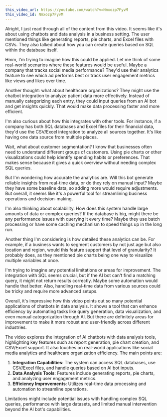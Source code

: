 ```yaml
---
this_video_url: https://youtube.com/watch?v=Nmxozp7FyvM
this_video_id: Nmxozp7FyvM
---
```

<think>
Alright, I just read through all of the content from this video. It seems like it's about using chatbots and data analysis in a business setting. The user mentioned things like generating reports, pie charts, and Excel files with CSVs. They also talked about how you can create queries based on SQL within the database itself. 

Hmm, I'm trying to imagine how this could be applied. Let me think of some real-world scenarios where these features would be useful. Maybe a company that tracks social media performance? They'd use their analytics feature to see which ad performs best or track user engagement metrics like views and likes over time.

Another thought: what about healthcare organizations? They might use the chatbot integration to analyze patient data more effectively. Instead of manually categorizing each entry, they could input queries from an AI bot and get insights quickly. That would make data processing faster and more efficient.

I'm also curious about how this integrates with other tools. For instance, if a company has both SQL databases and Excel files for their financial data, they'd use the CSV/Excel integration to analyze all sources together. It's like having one data source from multiple places.

Wait, what about customer segmentation? I know that businesses often need to understand different groups of customers. Using pie charts or other visualizations could help identify spending habits or preferences. That makes sense because it gives a quick overview without needing complex SQL queries.

But I'm wondering how accurate the analytics are. Will this bot generate reliable insights from real-time data, or do they rely on manual input? Maybe they have some baseline data, so adding more would require adjustments. But overall, it seems like it's a powerful tool for streamlining business operations and decision-making.

I'm also thinking about scalability. How does this system handle large amounts of data or complex queries? If the database is big, might there be any performance issues with querying it every time? Maybe they use batch processing or have some caching mechanism to speed things up in the long run.

Another thing I'm considering is how detailed these analytics can be. For example, if a business wants to segment customers by not just age but also location and region, would this feature support that level of granularity? It probably does, as they mentioned pie charts being one way to visualize multiple variables at once.

I'm trying to imagine any potential limitations or areas for improvement. The integration with SQL seems crucial, but if the AI bot can't find a matching query, it might not return results correctly. Maybe some automation would handle that better. Also, handling real-time data from various sources could be tricky and require more advanced setups.

Overall, it's impressive how this video points out so many potential applications of chatbots in data analysis. It shows a tool that can enhance efficiency by automating tasks like query generation, data visualization, and even manual categorization through AI. But there are definitely areas for improvement to make it more robust and user-friendly across different industries.
</think>

The video explores the integration of AI chatbots with data analysis tools, highlighting key features such as report generation, pie chart creation, and CSV/Excel support. It also touches on real-world applications like social media analytics and healthcare organization efficiency. The main points are:

1. **Integration Capabilities**: The system can access SQL databases, use CSV/Excel files, and handle queries based on AI bot inputs.
2. **Data Analysis Tools**: Features include generating reports, pie charts, and analyzing user engagement metrics.
3. **Efficiency Improvements**: Utilizes real-time data processing and automation to streamline operations.

Limitations might include potential issues with handling complex SQL queries, performance with large datasets, and limited manual intervention beyond the AI bot's capabilities.
